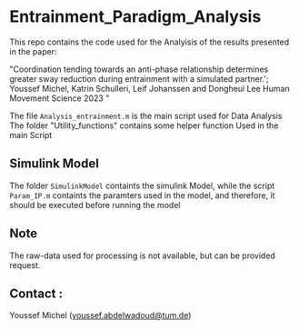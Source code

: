 # Entrainment_Paradigm_Analysis

This repo contains the code used for the Analyisis of the results presented in the paper: 

"Coordination tending towards an anti-phase relationship determines greater sway reduction during entrainment with a   simulated  partner.'; Youssef Michel, Katrin Schulleri, Leif Johanssen and Dongheui Lee Human Movement Science 2023 " 

The file `Analysis_entrainment.m` is the main script used for Data Analysis 
The folder "Utility_functions" contains some helper function Used in the main Script 

##  Simulink Model 

The folder `SimulinkModel` containts the simulink Model, while the script `Param_IP.m` containts the paramters used in the model, and therefore, it should be executed before running the model 

##  Note

The raw-data used for processing is not available, but can be provided request. 

##  Contact : 

Youssef Michel (youssef.abdelwadoud@tum.de) 


                                            
